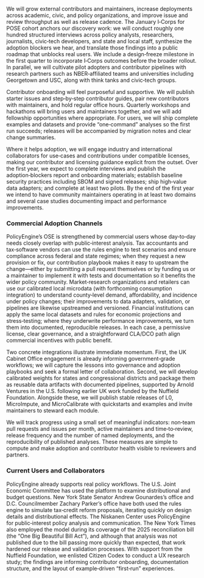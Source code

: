 We will grow external contributors and maintainers, increase deployments across academic, civic, and policy organizations, and improve issue and review throughput as well as release cadence. The January I‑Corps for POSE cohort anchors our discovery work: we will conduct roughly one hundred structured interviews across policy analysts, researchers, journalists, civic‑tech developers, and state and local staff, synthesize the adoption blockers we hear, and translate those findings into a public roadmap that unblocks real users. We include a design‑freeze milestone in the first quarter to incorporate I‑Corps outcomes before the broader rollout. In parallel, we will cultivate pilot adopters and contributor pipelines with research partners such as NBER‑affiliated teams and universities including Georgetown and USC, along with think tanks and civic‑tech groups.

Contributor onboarding will feel purposeful and supportive. We will publish starter issues and step‑by‑step contributor guides, pair new contributors with maintainers, and hold regular office hours. Quarterly workshops and hackathons will bring users and maintainers together, and we will add fellowship opportunities where appropriate. For users, we will ship complete examples and datasets and provide “one‑command” analyses so the first run succeeds; releases will be accompanied by migration notes and clear change summaries.

Where it helps adoption, we will engage industry and international collaborators for use‑cases and contributions under compatible licenses, making our contributor and licensing guidance explicit from the outset. Over the first year, we expect to complete interviews and publish the adoption‑blockers report and onboarding materials; establish baseline security practices including SBOM and signed releases; ship high‑value data adapters; and complete at least two pilots. By the end of the first year we intend to have community maintainers operating in at least two domains and several case studies documenting impact and performance improvements.

### Commercial Adoption Channels
PolicyEngine’s OSE is strengthened by commercial users whose day‑to‑day needs closely overlap with public‑interest analysis. Tax accountants and tax‑software vendors can use the rules engine to test scenarios and ensure compliance across federal and state regimes; when they request a new provision or fix, our contribution playbook makes it easy to upstream the change—either by submitting a pull request themselves or by funding us or a maintainer to implement it with tests and documentation so it benefits the wider policy community. Market‑research organizations and retailers can use our calibrated local microdata (with forthcoming consumption integration) to understand county‑level demand, affordability, and incidence under policy changes; their improvements to data adapters, validation, or pipelines are likewise upstreamed and versioned. Financial institutions can apply the same local datasets and rules for economic projections and stress‑testing; where they underwrite performance improvements, we turn them into documented, reproducible releases. In each case, a permissive license, clear governance, and a straightforward CLA/DCO path align commercial incentives with public benefit.

Two concrete integrations illustrate immediate momentum. First, the UK Cabinet Office engagement is already informing government‑grade workflows; we will capture the lessons into governance and adoption playbooks and seek a formal letter of collaboration. Second, we will develop calibrated weights for states and congressional districts and package them as reusable data artifacts with documented pipelines, supported by Arnold Ventures in the U.S. following earlier UK work funded by the Nuffield Foundation. Alongside these, we will publish stable releases of L0, MicroImpute, and MicroCalibrate with quickstarts and examples and invite maintainers to steward each module.

We will track progress using a small set of meaningful indicators: non‑team pull requests and issues per month, active maintainers and time‑to‑review, release frequency and the number of named deployments, and the reproducibility of published analyses. These measures are simple to compute and make adoption and contributor health visible to reviewers and partners.

### Current Users and Collaborators
PolicyEngine already supports real policy workflows. The U.S. Joint Economic Committee has used the platform to examine distributional and budget questions. New York State Senator Andrew Gounardes’s office and D.C. Councilmember Zachary Parker’s office have both used the rules engine to simulate tax‑credit reform proposals, iterating quickly on design details and distributional effects. The Niskanen Center uses PolicyEngine for public‑interest policy analysis and communication. The New York Times also employed the model during its coverage of the 2025 reconciliation bill (the “One Big Beautiful Bill Act”), and although that analysis was not published due to the bill passing more quickly than expected, that work hardened our release and validation processes. With support from the Nuffield Foundation, we enlisted Citizen Codex to conduct a UX research study; the findings are informing contributor onboarding, documentation structure, and the layout of example‑driven “first‑run” experiences.
